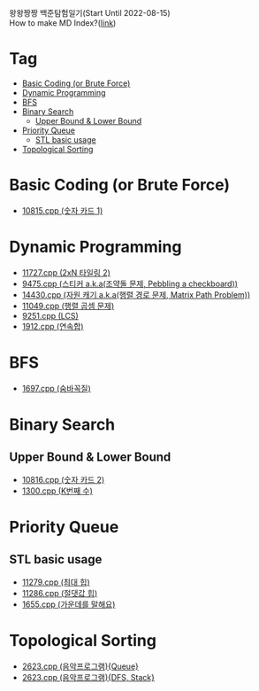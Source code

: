 왕왕짱짱 백준탐험일기(Start Until 2022-08-15)  
How to make MD Index?([link](https://ecotrust-canada.github.io/markdown-toc/))
# Tag
- [Basic Coding (or Brute Force)](#basic-coding--or-brute-force-)
- [Dynamic Programming](#dynamic-programming)
- [BFS](#bfs)
- [Binary Search](#binary-search)
  * [Upper Bound & Lower Bound](#upper-bound---lower-bound)
- [Priority Queue](#priority-queue)
  * [STL basic usage](#stl-basic-usage)
- [Topological Sorting](#topological-sorting)



# Basic Coding (or Brute Force)
- [10815.cpp (숫자 카드 1)](10815.cpp)
# Dynamic Programming
- [11727.cpp (2xN 타일링 2)](11727.cpp)
- [9475.cpp (스티커 a.k.a(조약돌 문제, Pebbling a checkboard))](9475.cpp)
- [14430.cpp (자원 캐기 a.k.a(행렬 경로 문제, Matrix Path Problem))](14430.cpp)
- [11049.cpp (행렬 곱셈 문제)](11049.cpp)
- [9251.cpp (LCS)](9251.cpp)
- [1912.cpp (연속합)](1912.cpp)
# BFS
- [1697.cpp (숨바꼭질)](1697.cpp)
# Binary Search
## Upper Bound & Lower Bound
- [10816.cpp (숫자 카드 2)](10816.cpp)
- [1300.cpp (K번째 수)](1300.cpp)
# Priority Queue
## STL basic usage
- [11279.cpp (최대 힙)](11279.cpp)
- [11286.cpp (절댓값 힙)](11286.cpp)
- [1655.cpp (가운데를 말해요)](1655.cpp)
# Topological Sorting
- [2623.cpp (음악프로그램){Queue}](2623.cpp)
- [2623.cpp (음악프로그램){DFS, Stack}](2623(1).cpp)